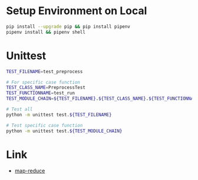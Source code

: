 # Setup Environment on Local
```bash
pip install --upgrade pip && pip install pipenv
pipenv install && pipenv shell
```

# Unittest
```bash
TEST_FILENAME=test_preprocess

# For specific case function
TEST_CLASS_NAME=PreprocessTest
TEST_FUNCTIONNAME=test_run
TEST_MODULE_CHAIN=${TEST_FILENAME}.${TEST_CLASS_NAME}.${TEST_FUNCTIONNAME}
```

```bash
# Test all
python -m unittest test.${TEST_FILENAME}

# Test specific case function
python -m unittest test.${TEST_MODULE_CHAIN}
```

# Link
- [map-reduce](https://python.langchain.com/docs/use_cases/summarization#option-2.-map-reduce)
